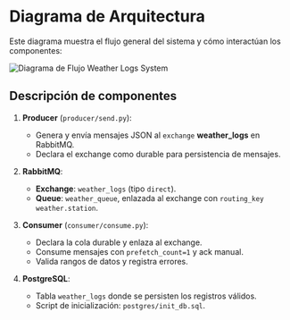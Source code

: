# Diagrama de Arquitectura

Este diagrama muestra el flujo general del sistema y cómo interactúan los componentes:

![Diagrama de Flujo Weather Logs System](docs/images/architecture_weather_logs_system.drawio)

## Descripción de componentes

1. **Producer** (`producer/send.py`):
   - Genera y envía mensajes JSON al `exchange` **weather_logs** en RabbitMQ.
   - Declara el exchange como durable para persistencia de mensajes.

2. **RabbitMQ**:
   - **Exchange**: `weather_logs` (tipo `direct`).
   - **Queue**: `weather_queue`, enlazada al exchange con `routing_key` `weather.station`.

3. **Consumer** (`consumer/consume.py`):
   - Declara la cola durable y enlaza al exchange.
   - Consume mensajes con `prefetch_count=1` y ack manual.
   - Valida rangos de datos y registra errores.

4. **PostgreSQL**:
   - Tabla `weather_logs` donde se persisten los registros válidos.
   - Script de inicialización: `postgres/init_db.sql`.

